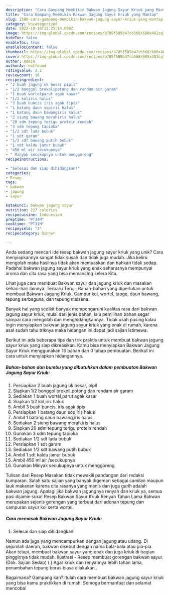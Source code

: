 ```yaml
---
description: "Cara Gampang Membikin Bakwan Jagung Sayur Kriuk yang Mantap"
title: "Cara Gampang Membikin Bakwan Jagung Sayur Kriuk yang Mantap"
slug: 1586-cara-gampang-membikin-bakwan-jagung-sayur-kriuk-yang-mantap
category: Uncategorized
date: 2022-10-16T12:25:14.699Z
image: https://img-global.cpcdn.com/recipes/b785f589b47cb568/680x482cq70/bakwan-jagung-sayur-kriuk-foto-resep-utama.jpg
hideToc: false
enableToc: true
enableTocContent: false
thumbnail: https://img-global.cpcdn.com/recipes/b785f589b47cb568/680x482cq70/bakwan-jagung-sayur-kriuk-foto-resep-utama.jpg
cover: https://img-global.cpcdn.com/recipes/b785f589b47cb568/680x482cq70/bakwan-jagung-sayur-kriuk-foto-resep-utama.jpg
author: Admin
authorAv: notfound
ratingvalue: 3.1
reviewcount: 16
recipeingredient:
- "2 buah jagung uk besar pipil"
- "1/2 bonggol brokolipotong dan rendam air garam"
- "1 buah wortelparut agak kasar"
- "1/2 koliris halus"
- "3 buah buncis iris agak tipis"
- "1 batang daun sopiris halus"
- "1 batang daun bawangiris halus"
- "2 siung bawang merahiris halus"
- "20 sdm tepung terigu protein rendah"
- "3 sdm tepung tapioka"
- "1/2 sdt lada bubuk"
- "1 sdt garam"
- "1/2 sdt bawang putih bubuk"
- "1 sdt kaldu jamur bubuk"
- "450 ml air secukupnya"
- " Minyak secukupnya untuk menggoreng"
recipeinstructions:

- "Selesai dan siap dihidangkan!"
categories:
- Resep
tags:
- bakwan
- jagung
- sayur

katakunci: bakwan jagung sayur 
nutrition: 227 calories
recipecuisine: Indonesian
preptime: "PT34M"
cooktime: "PT31M"
recipeyield: "3"
recipecategory: Dinner

---
```





Anda sedang mencari ide resep bakwan jagung sayur kriuk yang unik? Cara menyiapkannya sangat tidak susah dan tidak juga mudah. Jika keliru mengolah maka hasilnya tidak akan memuaskan dan bahkan tidak sedap. Padahal bakwan jagung sayur kriuk yang enak seharusnya mempunyai aroma dan cita rasa yang bisa memancing selera Kita.





Lihat juga cara membuat Bakwan sayur dan jagung kriuk dan masakan sehari-hari lainnya. Terbaru Teruji; Bahan-bahan yang diperlukan untuk membuat Bakwan Jagung Kriuk. Campur kol, wortel, taoge, daun bawang, tepung serbaguna, dan tepung maizena.

Banyak hal yang sedikit banyak mempengaruhi kualitas rasa dari bakwan jagung sayur kriuk, mulai dari jenis bahan, lalu pemilihan bahan segar sampai cara mengolah dan menghidangkannya. Tidak usah pusing kalau ingin menyiapkan bakwan jagung sayur kriuk yang enak di rumah, karena asal sudah tahu triknya maka hidangan ini dapat jadi sajian istimewa.






Berikut ini ada beberapa tips dan trik praktis untuk membuat bakwan jagung sayur kriuk yang siap dikreasikan. Kamu bisa menyiapkan Bakwan Jagung Sayur Kriuk menggunakan 16 bahan dan 0 tahap pembuatan. Berikut ini cara untuk menyiapkan hidangannya.

<!--inarticleads1-->

##### Bahan-bahan dan bumbu yang dibutuhkan dalam pembuatan Bakwan Jagung Sayur Kriuk:

1. Persiapkan 2 buah jagung uk besar, pipil
1. Siapkan 1/2 bonggol brokoli,potong dan rendam air garam
1. Sediakan 1 buah wortel,parut agak kasar
1. Siapkan 1/2 kol,iris halus
1. Ambil 3 buah buncis, iris agak tipis
1. Persiapkan 1 batang daun sop,iris halus
1. Ambil 1 batang daun bawang,iris halus
1. Sediakan 2 siung bawang merah,iris halus
1. Siapkan 20 sdm tepung terigu protein rendah
1. Gunakan 3 sdm tepung tapioka
1. Sediakan 1/2 sdt lada bubuk
1. Persiapkan 1 sdt garam
1. Sediakan 1/2 sdt bawang putih bubuk
1. Ambil 1 sdt kaldu jamur bubuk
1. Ambil 450 ml air /secukupnya
1. Gunakan  Minyak secukupnya untuk menggoreng


Tulisan dari Resep Masakan tidak mewakili pandangan dari redaksi kumparan. Salah satu sajian yang banyak digemari sebagai camilan maupun lauk makanan karena cita rasanya yang manis dan juga gurih adalah bakwan jagung. Apalagi jika bakwan jagungnya renyah dan kriuk ya, semua pasi dijamin suka! Resep Bakwan Sayur Kriuk Renyah Tahan Lama Bakwan merupakan sejenis gorengan yang terbuat dari adonan tepung dan campuran sayur kol serta wortel. 

<!--inarticleads2-->

##### Cara memasak Bakwan Jagung Sayur Kriuk:


1. Selesai dan siap dihidangkan!

Namun ada juga yang mencampurkan dengan jagung atau udang. Di sejumlah daerah, bakwan disebut dengan nama bala-bala atau pia-pia. Akan tetapi, membuat bakwan sayur yang enak dan juga kriuk di bagian pinggirnya tidak mudah. Ilustrasi - Resep membuat gorengan bakwan sayur. (Dok. Sajian Sedap) (.) Agar kriuk dan renyahnya lebih tahan lama, penambahan tepung beras biasa dilakukan.. 

Bagaimana? Gampang kan? Itulah cara membuat bakwan jagung sayur kriuk yang bisa kamu praktikkan di rumah. Semoga bermanfaat dan selamat mencoba!
